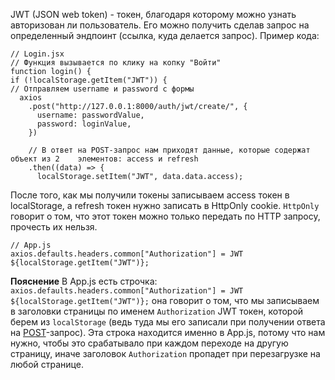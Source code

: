 JWT (JSON web token) -  токен, благодаря которому можно узнать авторизован ли пользователь.
Его можно получить сделав запрос на определенный эндпоинт (ссылка, куда делается запрос).
Пример кода:
```
// Login.jsx
// Функция вызывается по клику на копку "Войти"
function login() {
if (!localStorage.getItem("JWT")) {
// Отправляем username и password с формы
  axios
	.post("http://127.0.0.1:8000/auth/jwt/create/", {
	  username: passwordValue,
	  password: loginValue,
	})
```

```
	// В ответ на POST-запрос нам приходят данные, которые содержат объект из 2    элементов: access и refresh
	.then((data) => {
	  localStorage.setItem("JWT", data.data.access);
```

После того, как мы получили токены записываем access токен в localStorage, а refresh токен нужно записать в HttpOnly cookie. `HttpOnly` говорит о том, что этот токен можно только передать по HTTP запросу, прочесть их нельзя.
```
// App.js
axios.defaults.headers.common["Authorization"] = JWT ${localStorage.getItem("JWT")};
```

**Пояснение**
В App.js есть строчка:
`axios.defaults.headers.common["Authorization"] = JWT ${localStorage.getItem("JWT")};`
она говорит о том, что мы записываем в заголовки страницы по именем `Authorization` JWT токен, которой берем из `localStorage` (ведь туда мы его записали при получении ответа на [POST](POST)-запрос).
Эта строка находится именно в App.js, потому что нам нужно, чтобы это срабатывало при каждом переходе на другую страницу, иначе заголовок `Authorization` пропадет при перезагрузке на любой странице.
